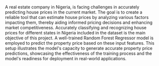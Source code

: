 A real estate company in Nigeria, is facing challenges in accurately predicting house prices in the current market. The goal is to create a reliable tool that can estimate house prices by analyzing various factors impacting them, thereby aiding informed pricing decisions and enhancing market competitiveness.
Accurately classifying and recognizing house prices for different states in Nigeria included in the dataset is the main objective of this project. A well-trained Random Forest Regressor model is employed to predict the property price based on these input features. This setup illustrates the model's capacity to generate accurate property price predictions, showcasing the effectiveness of the training process and the model's readiness for deployment in real-world applications.
